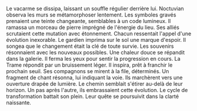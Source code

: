 Le vacarme se dissipa, laissant un souffle régulier derrière lui.
Noctuvian observa les murs se métamorphoser lentement.
Les symboles gravés prenaient une teinte changeante, semblables à un code lumineux.
Il ramassa un morceau de pierre imprégné de l'énergie du lieu.
Ses alliés scrutaient cette mutation avec étonnement.
Chacun ressentait l'appel d'une évolution inexorable.
Le gardien imprima sur le sol une marque d'espoir.
Il songea que le changement était la clé de toute survie.
Les souvenirs résonnaient avec les nouveaux possibles.
Une chaleur douce se répandit dans la galerie.
Il ferma les yeux pour sentir la progression en cours.
La Trame répondit par un bruissement léger.
Il inspira, prêt à franchir le prochain seuil.
Ses compagnons se mirent à la file, déterminés.
Un fragment de chant résonna, lui indiquant la voie.
Ils marchèrent vers une ouverture drapée de lumière.
Le chemin semblait s'étirer au-delà de leur horizon.
Un pas après l'autre, ils embrassaient cette évolution.
Le cycle de transformation battait son plein.
Leur quête se poursuivit dans la clarté naissante.
